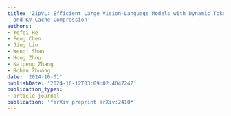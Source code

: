 ```yaml
---
title: 'ZipVL: Efficient Large Vision-Language Models with Dynamic Token Sparsification
  and KV Cache Compression'
authors:
- Yefei He
- Feng Chen
- Jing Liu
- Wenqi Shao
- Hong Zhou
- Kaipeng Zhang
- Bohan Zhuang
date: '2024-10-01'
publishDate: '2024-10-12T03:09:02.404724Z'
publication_types:
- article-journal
publication: '*arXiv preprint arXiv:2410*'
---
```

